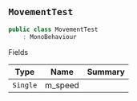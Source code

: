 ## `MovementTest`

```csharp
public class MovementTest
    : MonoBehaviour

```

Fields

| Type | Name | Summary | 
| --- | --- | --- | 
| `Single` | m_speed |  | 


